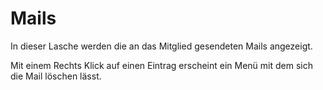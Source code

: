 # Mails

In dieser Lasche werden die an das Mitglied gesendeten Mails angezeigt.

Mit einem Rechts Klick auf einen Eintrag erscheint ein Menü mit dem sich die Mail löschen lässt.
